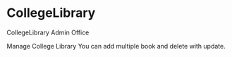 # CollegeLibrary
CollegeLibrary Admin Office

Manage College Library
You can add multiple book and delete with update.
